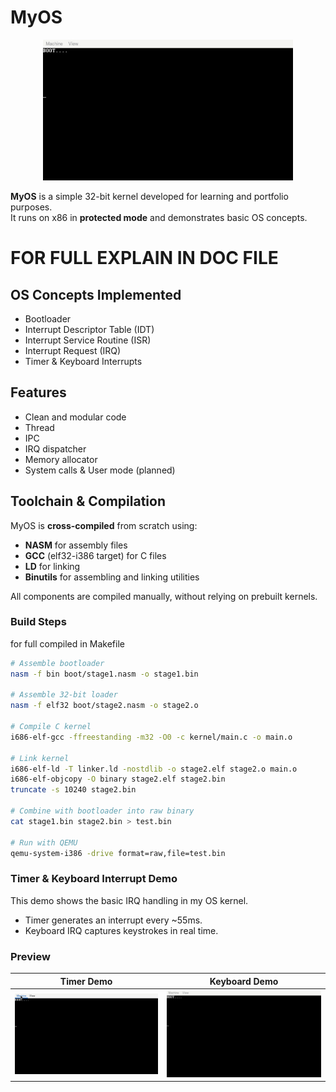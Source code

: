 # MyOS

<p align="center">
  <img src="demo/keyboard_demo.gif" width="400"/>
</p>

**MyOS** is a simple 32-bit kernel developed for learning and portfolio purposes.  
It runs on x86 in **protected mode** and demonstrates basic OS concepts.

# FOR FULL EXPLAIN IN DOC FILE

## OS Concepts Implemented
- Bootloader
- Interrupt Descriptor Table (IDT)
- Interrupt Service Routine (ISR)
- Interrupt Request (IRQ)
- Timer & Keyboard Interrupts

## Features
- Clean and modular code
- Thread
- IPC
- IRQ dispatcher
- Memory allocator
- System calls & User mode (planned)

## Toolchain & Compilation
MyOS is **cross-compiled** from scratch using:
- **NASM** for assembly files
- **GCC** (elf32-i386 target) for C files
- **LD** for linking
- **Binutils** for assembling and linking utilities

All components are compiled manually, without relying on prebuilt kernels.

### Build Steps
for full compiled in Makefile
```bash
# Assemble bootloader
nasm -f bin boot/stage1.nasm -o stage1.bin

# Assemble 32-bit loader
nasm -f elf32 boot/stage2.nasm -o stage2.o

# Compile C kernel
i686-elf-gcc -ffreestanding -m32 -O0 -c kernel/main.c -o main.o

# Link kernel
i686-elf-ld -T linker.ld -nostdlib -o stage2.elf stage2.o main.o
i686-elf-objcopy -O binary stage2.elf stage2.bin
truncate -s 10240 stage2.bin

# Combine with bootloader into raw binary
cat stage1.bin stage2.bin > test.bin

# Run with QEMU
qemu-system-i386 -drive format=raw,file=test.bin
```

### Timer & Keyboard Interrupt Demo
This demo shows the basic IRQ handling in my OS kernel.  
- Timer generates an interrupt every ~55ms.  
- Keyboard IRQ captures keystrokes in real time.  

### Preview
Timer Demo             |  Keyboard Demo
:---------------------:|:---------------------:
![Timer](demo/timer_demo.gif) | ![Keyboard](demo/keyboard_demo.gif)
